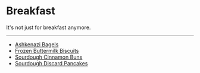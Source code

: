 # Breakfast

It's not just for breakfast anymore.

---

- [Ashkenazi Bagels](./ashkenazi-bagels.md)
- [Frozen Buttermilk Biscuits](./ac-frozen-buttermilk-biscuits.md)
- [Sourdough Cinnamon Buns](./sourdough-cinnamon-buns.md)
- [Sourdough Discard Pancakes](./sourdough-discard-pancakes.md)
